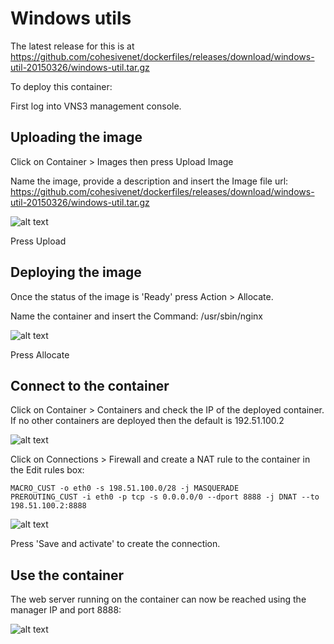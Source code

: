 Windows utils
=============

The latest release for this is at https://github.com/cohesivenet/dockerfiles/releases/download/windows-util-20150326/windows-util.tar.gz

To deploy this container:

First log into VNS3 management console.

Uploading the image
-------------------

Click on Container > Images then press Upload Image

Name the image, provide a description and insert the Image file url:
https://github.com/cohesivenet/dockerfiles/releases/download/windows-util-20150326/windows-util.tar.gz

![alt text](https://cohesive.net/dnld/Docker_Windows_Util/upload_image.PNG "Upload image")

Press Upload

Deploying the image
-------------------

Once the status of the image is 'Ready' press Action > Allocate.

Name the container and insert the Command:
/usr/sbin/nginx

![alt text](https://cohesive.net/dnld/Docker_Windows_Util/allocate_image.PNG "Allocate image")

Press Allocate

Connect to the container
------------------------

Click on Container > Containers and check the IP of the deployed container. If no other containers are deployed then the default is 192.51.100.2

![alt text](https://cohesive.net/dnld/Docker_Windows_Util/container_IP.PNG "Container IP")

Click on Connections > Firewall and create a NAT rule to the container in the Edit rules box:

    MACRO_CUST -o eth0 -s 198.51.100.0/28 -j MASQUERADE
    PREROUTING_CUST -i eth0 -p tcp -s 0.0.0.0/0 --dport 8888 -j DNAT --to 198.51.100.2:8888

![alt text](https://cohesive.net/dnld/Docker_Windows_Util/firewall_rules.PNG "Firewall rules")

Press 'Save and activate' to create the connection.

Use the container
-----------------

The web server running on the container can now be reached using the manager IP and port 8888:

![alt text](https://cohesive.net/dnld/Docker_Windows_Util/web_server.PNG "Web server")

